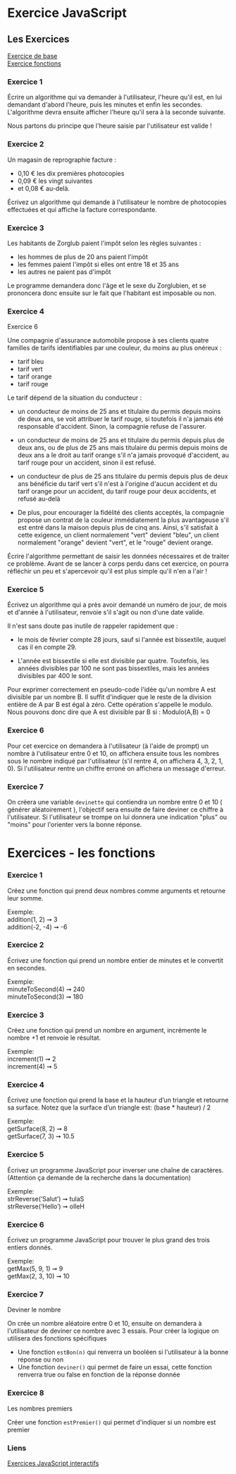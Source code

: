 # Exercice JavaScript

## Les Exercices
[Exercice de base](./README.md#exercice-1)  
[Exercice fonctions](./README.md#exercices---les-fonctions)

### Exercice 1 
Écrire un algorithme qui va demander à l'utilisateur, l'heure qu'il est, en lui demandant d'abord l'heure, puis les minutes et enfin les secondes. L'algorithme devra ensuite afficher l'heure qu'il sera à la seconde suivante.

Nous partons du principe que l'heure saisie par l'utilisateur est valide !

### Exercice 2

Un magasin de reprographie facture :

- 0,10 € les dix premières photocopies
- 0,09 € les vingt suivantes
- et 0,08 € au-delà.

Écrivez un algorithme qui demande à l'utilisateur le nombre de photocopies effectuées et qui affiche la facture correspondante.

### Exercice 3
Les habitants de Zorglub paient l'impôt selon les règles suivantes :

- les hommes de plus de 20 ans paient l'impôt
- les femmes paient l'impôt si elles ont entre 18 et 35 ans
- les autres ne paient pas d'impôt

Le programme demandera donc l'âge et le sexe du Zorglubien, et se prononcera donc ensuite sur le fait que l'habitant est imposable ou non.

### Exercice 4
Exercice 6

Une compagnie d'assurance automobile propose à ses clients quatre familles de tarifs identifiables par une couleur, du moins au plus onéreux :

- tarif bleu
- tarif vert
- tarif orange
- tarif rouge

Le tarif dépend de la situation du conducteur :

- un conducteur de moins de 25 ans et titulaire du permis depuis moins de deux ans, se voit attribuer le tarif rouge, si toutefois il n'a jamais été responsable d'accident. Sinon, la compagnie refuse de l'assurer.

- un conducteur de moins de 25 ans et titulaire du permis depuis plus de deux ans, ou de plus de 25 ans mais titulaire du permis depuis moins de deux ans a le droit au tarif orange s'il n'a jamais provoqué d'accident, au tarif rouge pour un accident, sinon il est refusé.

- un conducteur de plus de 25 ans titulaire du permis depuis plus de deux ans bénéficie du tarif vert s'il n'est à l'origine d'aucun accident et du tarif orange pour un accident, du tarif rouge pour deux accidents, et refusé au-delà

- De plus, pour encourager la fidélité des clients acceptés, la compagnie propose un contrat de la couleur immédiatement la plus avantageuse s'il est entré dans la maison depuis plus de cinq ans. Ainsi, s'il satisfait à cette exigence, un client normalement "vert" devient "bleu", un client normalement "orange" devient "vert", et le "rouge" devient orange.

Écrire l'algorithme permettant de saisir les données nécessaires et de traiter ce problème. Avant de se lancer à corps perdu dans cet exercice, on pourra réfléchir un peu et s'apercevoir qu'il est plus simple qu'il n'en a l'air ! 

### Exercice 5

Écrivez un algorithme qui a près avoir demandé un numéro de jour, de mois et d'année à l'utilisateur, renvoie s'il s'agit ou non d'une date valide.

Il n'est sans doute pas inutile de rappeler rapidement que :

- le mois de février compte 28 jours, sauf si l'année est bissextile, auquel cas il en compte 29.

- L'année est bissextile si elle est divisible par quatre. Toutefois, les années divisibles par 100 ne sont pas bissextiles, mais les années divisibles par 400 le sont.

Pour exprimer correctement en pseudo-code l'idée qu'un nombre A est divisible par un nombre B. Il suffit d'indiquer que le reste de la division entière de A par B est égal à zéro. Cette opération s'appelle le modulo. Nous pouvons donc dire que A est divisible par B si : Modulo(A,B) = 0

### Exercice 6 
Pour cet exercice on demandera à l'utilisateur (à l'aide de prompt) un nombre à l'utilisateur entre 0 et 10, on affichera ensuite tous les nombres sous le nombre indiqué par l'utilisateur (s'il rentre 4, on affichera 4, 3, 2, 1, 0). Si l'utilisateur rentre un chiffre erroné on affichera un message d'erreur.

### Exercice 7
On créera une variable `devinette` qui contiendra un nombre entre 0 et 10 ( générer aléatoirement ), l'objectif sera ensuite de faire deviner ce chiffre à l'utilisateur. Si l'utilisateur se trompe on lui donnera une indication "plus" ou "moins" pour l'orienter vers la bonne réponse.

# Exercices - les fonctions

### Exercice 1

Créez une fonction qui prend deux nombres comme arguments et retourne leur somme.

Exemple:    
addition(1, 2) ➞ 3  
addition(-2, -4) ➞ -6    

### Exercice 2

Écrivez une fonction qui prend un nombre entier de minutes et le convertit en secondes.

Exemple:    
minuteToSecond(4) ➞ 240    
minuteToSecond(3) ➞ 180


### Exercice 3

Créez une fonction qui prend un nombre en argument, incrémente le nombre +1 et renvoie le résultat.

Exemple:    
increment(1) ➞ 2   
increment(4) ➞ 5

### Exercice 4

Écrivez une fonction qui prend la base et la hauteur d’un triangle et retourne sa surface. Notez que la surface d’un triangle est: (base * hauteur) / 2

Exemple:    
getSurface(8, 2) ➞ 8   
getSurface(7, 3) ➞ 10.5


### Exercice 5

Écrivez un programme JavaScript pour inverser une chaîne de caractères. (Attention ça demande de la recherche dans la documentation)

Exemple:    
strReverse(‘Salut’) ➞ tulaS    
strReverse(‘Hello’) ➞ olleH

### Exercice 6

Écrivez un programme JavaScript pour trouver le plus grand des trois entiers donnés.

Exemple:    
getMax(5, 9, 1) ➞ 9    
getMax(2, 3, 10) ➞ 10

### Exercice 7
Deviner le nombre

On crée un nombre aléatoire entre 0 et 10, ensuite on demandera à l'utilisateur de deviner ce nombre avec 3 essais. Pour créer la logique on utilisera des fonctions spécifiques

- Une fonction `estBon(n)` qui renverra un booléen si l'utilisateur à la bonne réponse ou non
- Une fonction `deviner()` qui permet de faire un essai, cette fonction renverra true ou false en fonction de la réponse donnée


### Exercice 8

Les nombres premiers

Créer une fonction `estPremier()` qui permet d'indiquer si un nombre est premier

### Liens

[Exercices JavaScript interactifs](https://www.odyssey.sdlm.be/)